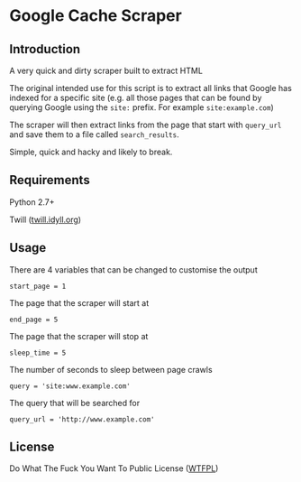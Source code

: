 # Google Cache Scraper

## Introduction

A very quick and dirty scraper built to extract HTML

The original intended use for this script is to extract all links that Google has indexed for a specific site (e.g. all those pages that can be found by querying Google using the `site:` prefix. For example `site:example.com`)

The scraper will then extract links from the page that start with `query_url` and save them to a file called `search_results`.

Simple, quick and hacky and likely to break.

## Requirements
Python 2.7+

Twill ([twill.idyll.org](http://twill.idyll.org))

## Usage
There are 4 variables that can be changed to customise the output

`start_page = 1`

The page that the scraper will start at


`end_page = 5`

The page that the scraper will stop at


`sleep_time = 5`

The number of seconds to sleep between page crawls


`query = 'site:www.example.com'`

The query that will be searched for


`query_url = 'http://www.example.com'`

## License
Do What The Fuck You Want To Public License ([WTFPL](http://www.wtfpl.net/txt/copying/))
